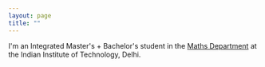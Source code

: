 ```yaml
---
layout: page
title: ""
---
```


I'm an Integrated Master's + Bachelor's student in the [Maths Department](https://maths.iitd.ac.in/drupal/) at the Indian Institute of Technology, Delhi.  

